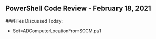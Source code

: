 ## PowerShell Code Review - February 18, 2021

###Files Discussed Today:
* Set=ADComputerLocationFromSCCM.ps1
